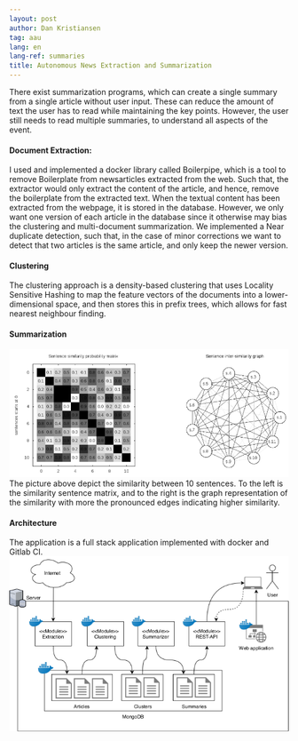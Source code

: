```yaml
---
layout: post
author: Dan Kristiansen
tag: aau
lang: en
lang-ref: summaries
title: Autonomous News Extraction and Summarization
---
```


There exist summarization programs, which can create a single summary from a single article without user input. These can reduce the amount of text the user has to read while maintaining the key points. However, the user still needs to read multiple summaries, to understand all aspects of the event.

<h4>Document Extraction:</h4>
I used and implemented a docker library called Boilerpipe, which is a tool to remove Boilerplate from newsarticles extracted from the web. Such that, the extractor would only extract the content of the article, and hence, remove the boilerplate from the extracted text. 
When the textual content has been extracted from the webpage, it is stored in the database.  However, we only want one version of each article in the database since it otherwise may bias the clustering and multi-document summarization. We implemented a Near duplicate detection, such that, in the case of minor corrections we want to detect that two articles is the same article, and only keep the newer version.


<h4>Clustering</h4>
The clustering approach is a density-based clustering that uses Locality Sensitive Hashing to map the feature vectors of the documents into a lower-dimensional space, and then stores this in prefix trees, which allows for fast nearest neighbour finding. 

<h4>Summarization</h4>
<img src = "/images/sen_sim.png" class = "img-fluid">
The picture above depict the similarity between 10 sentences. To the left is the similarity sentence matrix, and to the right is the graph representation of the similarity with more the pronounced edges indicating higher similarity.


<h4>Architecture</h4>
The application is a full stack application implemented with docker and Gitlab CI.
<img src = "/images/Architecture_diagram.png" class = "img-fluid">